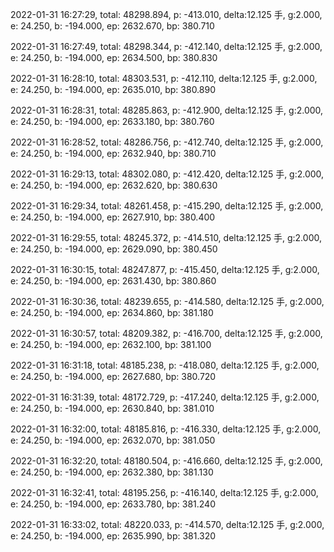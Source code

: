 2022-01-31 16:27:29, total: 48298.894, p: -413.010, delta:12.125 手, g:2.000, e: 24.250, b: -194.000, ep: 2632.670, bp: 380.710

2022-01-31 16:27:49, total: 48298.344, p: -412.140, delta:12.125 手, g:2.000, e: 24.250, b: -194.000, ep: 2634.500, bp: 380.830

2022-01-31 16:28:10, total: 48303.531, p: -412.110, delta:12.125 手, g:2.000, e: 24.250, b: -194.000, ep: 2635.010, bp: 380.890

2022-01-31 16:28:31, total: 48285.863, p: -412.900, delta:12.125 手, g:2.000, e: 24.250, b: -194.000, ep: 2633.180, bp: 380.760

2022-01-31 16:28:52, total: 48286.756, p: -412.740, delta:12.125 手, g:2.000, e: 24.250, b: -194.000, ep: 2632.940, bp: 380.710

2022-01-31 16:29:13, total: 48302.080, p: -412.420, delta:12.125 手, g:2.000, e: 24.250, b: -194.000, ep: 2632.620, bp: 380.630

2022-01-31 16:29:34, total: 48261.458, p: -415.290, delta:12.125 手, g:2.000, e: 24.250, b: -194.000, ep: 2627.910, bp: 380.400

2022-01-31 16:29:55, total: 48245.372, p: -414.510, delta:12.125 手, g:2.000, e: 24.250, b: -194.000, ep: 2629.090, bp: 380.450

2022-01-31 16:30:15, total: 48247.877, p: -415.450, delta:12.125 手, g:2.000, e: 24.250, b: -194.000, ep: 2631.430, bp: 380.860

2022-01-31 16:30:36, total: 48239.655, p: -414.580, delta:12.125 手, g:2.000, e: 24.250, b: -194.000, ep: 2634.860, bp: 381.180

2022-01-31 16:30:57, total: 48209.382, p: -416.700, delta:12.125 手, g:2.000, e: 24.250, b: -194.000, ep: 2632.100, bp: 381.100

2022-01-31 16:31:18, total: 48185.238, p: -418.080, delta:12.125 手, g:2.000, e: 24.250, b: -194.000, ep: 2627.680, bp: 380.720

2022-01-31 16:31:39, total: 48172.729, p: -417.240, delta:12.125 手, g:2.000, e: 24.250, b: -194.000, ep: 2630.840, bp: 381.010

2022-01-31 16:32:00, total: 48185.816, p: -416.330, delta:12.125 手, g:2.000, e: 24.250, b: -194.000, ep: 2632.070, bp: 381.050

2022-01-31 16:32:20, total: 48180.504, p: -416.660, delta:12.125 手, g:2.000, e: 24.250, b: -194.000, ep: 2632.380, bp: 381.130

2022-01-31 16:32:41, total: 48195.256, p: -416.140, delta:12.125 手, g:2.000, e: 24.250, b: -194.000, ep: 2633.780, bp: 381.240

2022-01-31 16:33:02, total: 48220.033, p: -414.570, delta:12.125 手, g:2.000, e: 24.250, b: -194.000, ep: 2635.990, bp: 381.320